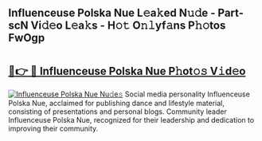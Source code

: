 ## Influenceuse Polska Nue L𝚎a𝚔ed N𝚞𝚍e - Part-scN Vi𝚍𝚎o L𝚎a𝚔s - H𝚘𝚝 O𝚗𝚕yf𝚊ns P𝚑𝚘tos FwOgp

# <h2><a href="http://kf5zjt.oniu.top/?m=Influenceuse+Polska+Nue">🔗👉 🔴 Influenceuse Polska Nue P𝚑ot𝚘𝚜 V𝚒d𝚎o</a></h2>

[![Influenceuse Polska Nue Nu𝚍e𝚜](https://i.imgur.com/0qMVB7G.gif)](http://kf5zjt.oniu.top/?m=Influenceuse+Polska+Nue)
Social media personality Influenceuse Polska Nue, acclaimed for publishing dance and lifestyle material, consisting of presentations and personal blogs. Community leader Influenceuse Polska Nue, recognized for their leadership and dedication to improving their community.  
